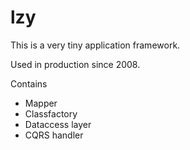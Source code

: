 lzy
===

This is a very tiny application framework. 

Used in production since 2008.

Contains

- Mapper
- Classfactory
- Dataccess layer
- CQRS handler

